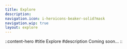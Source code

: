 ```yaml
---
title: Explore
description:
navigation.icon: i-heroicons-beaker-solid?mask
navigation.wip: true
layout: explore
---
```


::content-hero
#title
Explore
#description
Coming soon...
::
